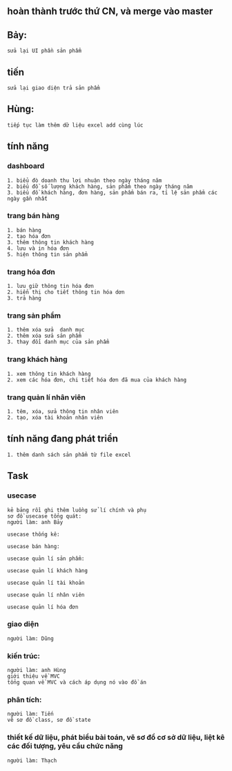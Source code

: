 ## hoàn thành trước thứ CN, và merge vào master
## Bảy:
	sửa lại UI phần sản phẩm
## tiến
	sửa lại giao diện trả sản phẩm
## Hùng:
	tiếp tục làm thêm dữ liệu excel add cùng lúc
## tính năng
### dashboard
	1. biểu đò doanh thu lợi nhuận theo ngày tháng năm
	2. biểu đồ số lượng khách hàng, sản phẩm theo ngày tháng năm
	3. biểu đồ khách hàng, đơn hàng, sản phẩm bán ra, tỉ lệ sản phẩm các ngày gần nhất
	
### trang bán hàng
	1. bán hàng
	2. tạo hóa đơn
	3. thêm thông tin khách hàng
	4. lưu và in hóa đơn
	5. hiện thông tin sản phẩm

### trang hóa đơn
	1. lưu giữ thông tin hóa đơn
	2. hiển thị cho tiết thông tin hóa dơn
	3. trả hàng
	
### trang sản phẩm
	1. thêm xóa sửa  danh mục
	2. thêm xóa sửa sản phẩm
	3. thay đổi danh mục của sản phẩm

### trang khách hàng
	1. xem thông tin khách hàng
	2. xem các hóa đơn, chi tiết hóa đơn đã mua của khách hàng

### trang quản lí nhân viên
	1. têm, xóa, sửa thông tin nhân viên
	2. tạo, xóa tài khoản nhân viên
	
## tính năng đang phát triển
	1. thêm danh sách sản phẩm từ file excel
	
## Task
### usecase
 	kẻ bảng rồi ghi thêm luồng sử lí chính và phụ
  	sơ đồ usecase tổng quát:
  	người làm: anh Bảy

	usecase thống kê:

	usecase bán hàng:

	usecase quản lí sản phẩm:

	usecase quản lí khách hàng
	
	usecase quản lí tài khoản

	usecase quản lí nhân viên
	
	usecase quản lí hóa đơn


### giao diện
	người làm: Dũng
	
### kiến trúc:
	người làm: anh Hùng
	giới thiệu về MVC
	tổng quan về MVC và cách áp dụng nó vào đồ án
	
### phân tích:
	người làm: Tiến
	vẽ sơ đồ class, sơ đồ state
	
### thiết kế dữ liệu, phát biểu bài toán, vẽ sơ đồ cơ sở dữ liệu, liệt kê các đối tượng, yêu cầu chức năng
	người làm: Thạch

